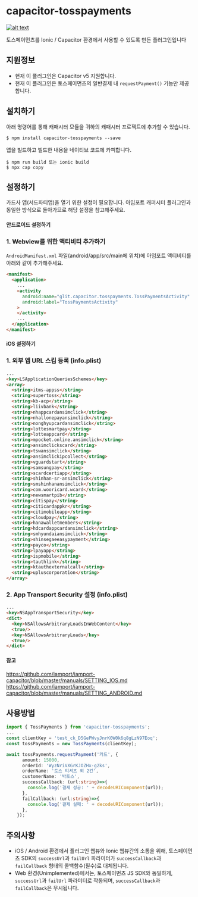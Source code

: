 
# capacitor-tosspayments
[ ![alt text](https://img.shields.io/badge/capacitor-latest-orange.svg?longCache=true&style=flat-square) ](https://github.com/ionic-team/capacitor)

토스페이먼츠를 Ionic / Capacitor 환경에서 사용할 수 있도록 만든 플러그인입니다

## 지원정보
* 현재 이 플러그인은 Capacitor v5 지원합니다.
* 현재 이 플러그인은 토스페이먼츠의 일반결제 내 `requestPayment()` 기능만 제공합니다.


## 설치하기
아래 명령어를 통해 캐패시터 모듈을 귀하의 캐패시터 프로젝트에 추가할 수 있습니다.

```
$ npm install capacitor-tosspayments --save
```

앱을 빌드하고 빌드한 내용을 네이티브 코드에 카피합니다.

```
$ npm run build 또는 ionic build
$ npx cap copy
```

## 설정하기

카드사 앱(서드파티앱)을 열기 위한 설정이 필요합니다. 아임포트 캐퍼시터 플러그인과 동일한 방식으로 돌아가므로 해당 설정을 참고해주세요.

#### 안드로이드 설정하기

### 1. Webview를 위한 액티비티 추가하기
`AndroidManifest.xml` 파일(android/app/src/main에 위치)에 아임포트 액티비티를 아래와 같이 추가해주세요.

```html
<manifest>
  <application>
    ...
    <activity
      android:name="glit.capacitor.tosspayments.TossPaymentsActivity"
      android:label="TossPaymentsActivity"
    >
    </activity>
    ...
  </application>
</manifest>
```

#### iOS 설정하기
### 1. 외부 앱 URL 스킴 등록 (info.plist)
```html
...
<key>LSApplicationQueriesSchemes</key>
<array>
  <string>itms-appss</string>
  <string>supertoss</string>
  <string>kb-acp</string>
  <string>liivbank</string>
  <string>nhappcardansimclick</string>
  <string>nhallonepayansimclick</string>
  <string>nonghyupcardansimclick</string>
  <string>lottesmartpay</string>
  <string>lotteappcard</string>
  <string>mpocket.online.ansimclick</string>
  <string>ansimclickscard</string>
  <string>tswansimclick</string>
  <string>ansimclickipcollect</string>
  <string>vguardstart</string>
  <string>samsungpay</string>
  <string>scardcertiapp</string>
  <string>shinhan-sr-ansimclick</string>
  <string>smshinhanansimclick</string>
  <string>com.wooricard.wcard</string>
  <string>newsmartpib</string>
  <string>citispay</string>
  <string>citicardappkr</string>
  <string>citimobileapp</string>
  <string>cloudpay</string>
  <string>hanawalletmembers</string>
  <string>hdcardappcardansimclick</string>
  <string>smhyundaiansimclick</string>
  <string>shinsegaeeasypayment</string>
  <string>payco</string>
  <string>lpayapp</string>
  <string>ispmobile</string>
  <string>tauthlink</string>
  <string>ktauthexternalcall</string>
  <string>upluscorporation</string>
</array>
```

### 2. App Transport Security 설정 (info.plist)
```html
...
<key>NSAppTransportSecurity</key>
<dict>
  <key>NSAllowsArbitraryLoadsInWebContent</key>
  <true/>
  <key>NSAllowsArbitraryLoads</key>
  <true/>
</dict>
```


#### 참고
https://github.com/iamport/iamport-capacitor/blob/master/manuals/SETTING_IOS.md
https://github.com/iamport/iamport-capacitor/blob/master/manuals/SETTING_ANDROID.md

## 사용방법

``` typescript
import { TossPayments } from 'capacitor-tosspayments';
...
const clientKey = 'test_ck_D5GePWvyJnrK0W0k6q8gLzN97Eoq';
const tossPayments = new TossPayments(clientKey);

await tossPayments.requestPayment('카드', {
      amount: 15000,
      orderId: 'WyzNriVXGrKJOZHx-g2ks',
      orderName: '토스 티셔츠 외 2건',
      customerName: '박토스',
      successCallback: (url:string)=>{
        console.log('결제 성공: ' + decodeURIComponent(url));
      },
      failCallback: (url:string)=>{
        console.log('결제 실패: ' + decodeURIComponent(url));
      },
    });

```

## 주의사항
* iOS / Android 환경에서 플러그인 웹뷰와 Ionic 웹뷰간의 소통을 위해, 토스페이먼츠 SDK의 `successUrl`과 `failUrl` 파라미터가 `successCallback`과 `failCallback` 형태의 콜백함수(필수)로 대체됩니다.
* Web 환경(Unimplemented)에서는, 토스페이먼츠 JS SDK와 동일하게, `successUrl`과 `failUrl` 파라미터로 작동되며, `successCallback`과 `failCallback`은 무시됩니다.
